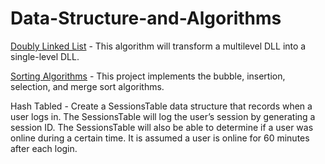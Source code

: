 # Data-Structure-and-Algorithms
[Doubly Linked List](https://github.com/AdityaManojMenon/Data-Structures-and-Algorithms/tree/main/Doubly%20Linked%20List) - This algorithm will transform a multilevel DLL into a single-level DLL.


[Sorting Algorithms](https://github.com/AdityaManojMenon/Data-Structures-and-Algorithms/tree/main/Sorting%20Algorithms) - This project implements the bubble, insertion, selection, and merge sort algorithms.


Hash Tabled - Create a SessionsTable data structure that records when a user logs in. The SessionsTable will log the user’s session by
generating a session ID. The SessionsTable will also be able to determine if a user was online during a certain time. It
is assumed a user is online for 60 minutes after each login.
